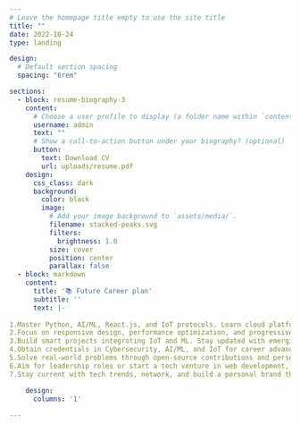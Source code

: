 ```yaml
---
# Leave the homepage title empty to use the site title
title: ""
date: 2022-10-24
type: landing

design:
  # Default section spacing
  spacing: "6rem"

sections:
  - block: resume-biography-3
    content:
      # Choose a user profile to display (a folder name within `content/authors/`)
      username: admin
      text: ""
      # Show a call-to-action button under your biography? (optional)
      button:
        text: Download CV
        url: uploads/resume.pdf
    design:
      css_class: dark
      background:
        color: black
        image:
          # Add your image background to `assets/media/`.
          filename: stacked-peaks.svg
          filters:
            brightness: 1.0
          size: cover
          position: center
          parallax: false
  - block: markdown
    content:
      title: '📚 Future Career plan'
      subtitle: ''
      text: |-
        
1.Master Python, AI/ML, React.js, and IoT protocols. Learn cloud platforms (AWS, Azure) and mobile app development (Flutter, React Native).
2.Focus on responsive design, performance optimization, and progressive web apps (PWA).
3.Build smart projects integrating IoT and ML. Stay updated with emerging technologies like 5G and edge computing.
4.Obtain credentials in Cybersecurity, AI/ML, and IoT for career advancement.
5.Solve real-world problems through open-source contributions and personal tech projects.
6.Aim for leadership roles or start a tech venture in web development, IoT, or graphics design.
7.Stay current with tech trends, network, and build a personal brand through blogging and public platforms.

    design:
      columns: '1'
  
---
```

